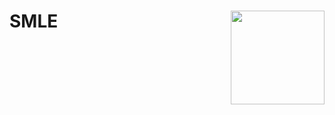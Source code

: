# SMLE <img align="right" src="https://user-images.githubusercontent.com/46462586/117344253-2dee5c00-ae73-11eb-8628-46b7967656f7.png" width="150" />

